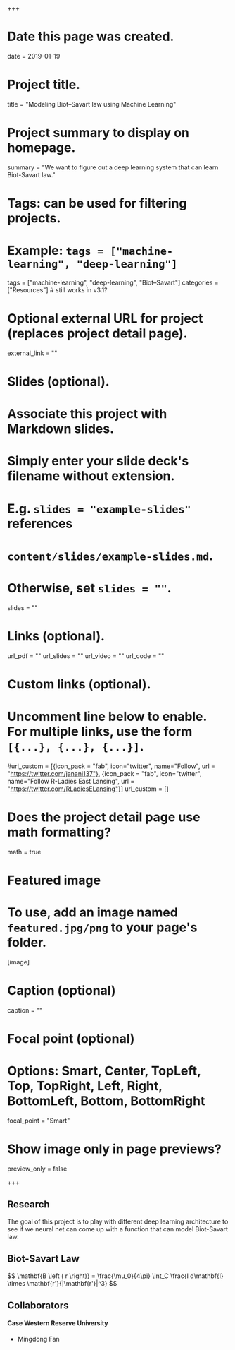 +++
# Date this page was created.
date = 2019-01-19

# Project title.
title = "Modeling Biot–Savart law using Machine Learning"

# Project summary to display on homepage.
summary = "We want to figure out a deep learning system that can learn Biot-Savart law."

# Tags: can be used for filtering projects.
# Example: `tags = ["machine-learning", "deep-learning"]`
tags = ["machine-learning", "deep-learning", "Biot–Savart"]
categories = ["Resources"] # still works in v3.1?

# Optional external URL for project (replaces project detail page).
external_link = ""

# Slides (optional).
#   Associate this project with Markdown slides.
#   Simply enter your slide deck's filename without extension.
#   E.g. `slides = "example-slides"` references
#   `content/slides/example-slides.md`.
#   Otherwise, set `slides = ""`.
slides = ""

# Links (optional).
url_pdf = ""
url_slides = ""
url_video = ""
url_code = ""

# Custom links (optional).
# Uncomment line below to enable. For multiple links, use the form `[{...}, {...}, {...}]`.
#url_custom = [{icon_pack = "fab", icon="twitter", name="Follow", url = "https://twitter.com/janani137"}, {icon_pack = "fab", icon="twitter", name="Follow R-Ladies East Lansing", url = "https://twitter.com/RLadiesELansing"}]
url_custom = []
# Does the project detail page use math formatting?
math = true

# Featured image
# To use, add an image named `featured.jpg/png` to your page's folder.
[image]
  # Caption (optional)
  caption = ""

  # Focal point (optional)
  # Options: Smart, Center, TopLeft, Top, TopRight, Left, Right, BottomLeft, Bottom, BottomRight
  focal_point = "Smart"

  # Show image only in page previews?
  preview_only = false

+++
## Research
The goal of this project is to play with different deep learning architecture to see if we  neural net can come up with a function that can model Biot-Savart law.

## Biot-Savart Law

$$ \mathbf{B \left ( r \right)} = \frac{\mu_0}{4\pi} \int_C \frac{I d\mathbf{l} \times \mathbf{r'}{|\mathbf{r'}|^3} $$


## Collaborators
#### Case Western Reserve University
* Mingdong Fan
